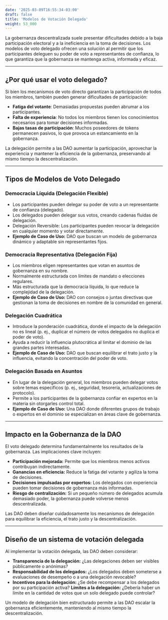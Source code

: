 ```yaml
---
date: '2025-03-09T16:55:34-03:00'
draft: false
title: 'Modelos de Votación Delegada'
weight: 53_000
---
```


La gobernanza descentralizada suele presentar dificultades debido a la baja participación electoral y a la ineficiencia en la toma de decisiones. Los modelos de voto delegado ofrecen una solución al permitir que los participantes deleguen su poder de voto a representantes de confianza, lo que garantiza que la gobernanza se mantenga activa, informada y eficaz.

---

## **¿Por qué usar el voto delegado?**

Si bien los mecanismos de voto directo garantizan la participación de todos los miembros, también pueden generar dificultades de participación:

- **Fatiga del votante**: Demasiadas propuestas pueden abrumar a los participantes.
- **Falta de experiencia**: No todos los miembros tienen los conocimientos necesarios para tomar decisiones informadas.
- **Bajas tasas de participación**: Muchos poseedores de tokens permanecen pasivos, lo que provoca un estancamiento en la gobernanza.

La delegación permite a las DAO aumentar la participación, aprovechar la experiencia y mantener la eficiencia de la gobernanza, preservando al mismo tiempo la descentralización.

---

## **Tipos de Modelos de Voto Delegado**

### **Democracia Líquida (Delegación Flexible)**
- Los participantes pueden delegar su poder de voto a un representante de confianza (delegado).
- Los delegados pueden delegar sus votos, creando cadenas fluidas de delegación.
- Delegación Reversible: Los participantes pueden revocar la delegación en cualquier momento y votar directamente.
- **Ejemplo de Caso de Uso:** DAO que buscan un modelo de gobernanza dinámico y adaptable sin representantes fijos.

### **Democracia Representativa (Delegación Fija)**
- Los miembros eligen representantes que votan en asuntos de gobernanza en su nombre.
- Normalmente estructurada con límites de mandato o elecciones regulares.
- Más estructurada que la democracia líquida, lo que reduce la complejidad de la delegación.
- **Ejemplo de Caso de Uso:** DAO con consejos o juntas directivas que gestionan la toma de decisiones en nombre de la comunidad en general.

### **Delegación Cuadrática**
- Introduce la ponderación cuadrática, donde el impacto de la delegación no es lineal (p. ej., duplicar el número de votos delegados no duplica el poder de voto).
- Ayuda a reducir la influencia plutocrática al limitar el dominio de las grandes partes interesadas.
- **Ejemplo de Caso de Uso:** DAO que buscan equilibrar el trato justo y la influencia, evitando la concentración del poder de voto.

### **Delegación Basada en Asuntos**
- En lugar de la delegación general, los miembros pueden delegar votos sobre temas específicos (p. ej., seguridad, tesorería, actualizaciones de protocolo).
- Permite a los participantes de la gobernanza confiar en expertos en la materia sin otorgarles control total.
- **Ejemplo de Caso de Uso:** Una DAO donde diferentes grupos de trabajo o expertos en el dominio se especializan en áreas clave de gobernanza.

---

## **Impacto en la Gobernanza de la DAO**

El voto delegado determina fundamentalmente los resultados de la gobernanza. Las implicaciones clave incluyen:

- **Participación mejorada:** Permite que los miembros menos activos contribuyan indirectamente.
- **Ganancias en eficiencia:** Reduce la fatiga del votante y agiliza la toma de decisiones.
- **Decisiones impulsadas por expertos:** Los delegados con experiencia pueden tomar decisiones de gobernanza más informadas.
- **Riesgo de centralización:** Si un pequeño número de delegados acumula demasiado poder, la gobernanza puede volverse menos descentralizada.

Las DAO deben diseñar cuidadosamente los mecanismos de delegación para equilibrar la eficiencia, el trato justo y la descentralización.

---

## **Diseño de un sistema de votación delegada**

Al implementar la votación delegada, las DAO deben considerar:

- **Transparencia de la delegación:** ¿Las delegaciones deben ser visibles públicamente o anónimas?
- **Responsabilidad de los delegados:** ¿Los delegados deben someterse a evaluaciones de desempeño o a una delegación revocable?
- **Incentivos para la delegación:** ¿Se debe recompensar a los delegados por su participación activa? **Límites a la delegación:** ¿Debería haber un límite en la cantidad de votos que un solo delegado puede controlar?

Un modelo de delegación bien estructurado permite a las DAO escalar la gobernanza eficientemente, manteniendo al mismo tiempo la descentralización.
